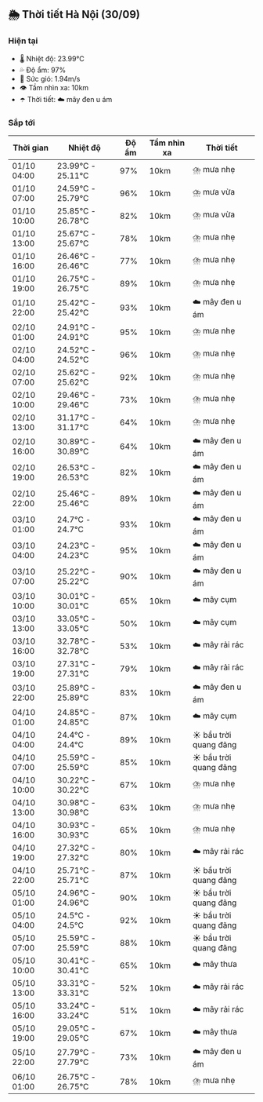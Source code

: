 ## 🌦️ Thời tiết Hà Nội (30/09)

### Hiện tại

- 🌡️ Nhiệt độ: 23.99℃
- 💦 Độ ẩm: 97%
- 💨 Sức gió: 1.94m/s
- 👁️ Tầm nhìn xa: 10km
- ☂️ Thời tiết: ☁️ mây đen u ám

### Sắp tới

| Thời gian | Nhiệt độ | Độ ẩm | Tầm nhìn xa | Thời tiết |
| --- | --- | --- | --- | --- |
| 01/10 04:00 | 23.99℃ - 25.11℃ | 97% | 10km | ⛈️ mưa nhẹ |
| 01/10 07:00 | 24.59℃ - 25.79℃ | 96% | 10km | ⛈️ mưa vừa |
| 01/10 10:00 | 25.85℃ - 26.78℃ | 82% | 10km | ⛈️ mưa vừa |
| 01/10 13:00 | 25.67℃ - 25.67℃ | 78% | 10km | ⛈️ mưa nhẹ |
| 01/10 16:00 | 26.46℃ - 26.46℃ | 77% | 10km | ⛈️ mưa nhẹ |
| 01/10 19:00 | 26.75℃ - 26.75℃ | 89% | 10km | ⛈️ mưa nhẹ |
| 01/10 22:00 | 25.42℃ - 25.42℃ | 93% | 10km | ☁️ mây đen u ám |
| 02/10 01:00 | 24.91℃ - 24.91℃ | 95% | 10km | ⛈️ mưa nhẹ |
| 02/10 04:00 | 24.52℃ - 24.52℃ | 96% | 10km | ⛈️ mưa nhẹ |
| 02/10 07:00 | 25.62℃ - 25.62℃ | 92% | 10km | ⛈️ mưa nhẹ |
| 02/10 10:00 | 29.46℃ - 29.46℃ | 73% | 10km | ⛈️ mưa nhẹ |
| 02/10 13:00 | 31.17℃ - 31.17℃ | 64% | 10km | ⛈️ mưa nhẹ |
| 02/10 16:00 | 30.89℃ - 30.89℃ | 64% | 10km | ☁️ mây đen u ám |
| 02/10 19:00 | 26.53℃ - 26.53℃ | 82% | 10km | ☁️ mây đen u ám |
| 02/10 22:00 | 25.46℃ - 25.46℃ | 89% | 10km | ☁️ mây đen u ám |
| 03/10 01:00 | 24.7℃ - 24.7℃ | 93% | 10km | ☁️ mây đen u ám |
| 03/10 04:00 | 24.23℃ - 24.23℃ | 95% | 10km | ☁️ mây đen u ám |
| 03/10 07:00 | 25.22℃ - 25.22℃ | 90% | 10km | ☁️ mây đen u ám |
| 03/10 10:00 | 30.01℃ - 30.01℃ | 65% | 10km | ☁️ mây cụm |
| 03/10 13:00 | 33.05℃ - 33.05℃ | 50% | 10km | ☁️ mây cụm |
| 03/10 16:00 | 32.78℃ - 32.78℃ | 53% | 10km | ☁️ mây rải rác |
| 03/10 19:00 | 27.31℃ - 27.31℃ | 79% | 10km | ☁️ mây rải rác |
| 03/10 22:00 | 25.89℃ - 25.89℃ | 83% | 10km | ☁️ mây đen u ám |
| 04/10 01:00 | 24.85℃ - 24.85℃ | 87% | 10km | ☁️ mây cụm |
| 04/10 04:00 | 24.4℃ - 24.4℃ | 89% | 10km | ☀️ bầu trời quang đãng |
| 04/10 07:00 | 25.59℃ - 25.59℃ | 85% | 10km | ☀️ bầu trời quang đãng |
| 04/10 10:00 | 30.22℃ - 30.22℃ | 67% | 10km | ⛈️ mưa nhẹ |
| 04/10 13:00 | 30.98℃ - 30.98℃ | 63% | 10km | ⛈️ mưa nhẹ |
| 04/10 16:00 | 30.93℃ - 30.93℃ | 65% | 10km | ⛈️ mưa nhẹ |
| 04/10 19:00 | 27.32℃ - 27.32℃ | 80% | 10km | ☁️ mây rải rác |
| 04/10 22:00 | 25.71℃ - 25.71℃ | 87% | 10km | ☀️ bầu trời quang đãng |
| 05/10 01:00 | 24.96℃ - 24.96℃ | 90% | 10km | ☀️ bầu trời quang đãng |
| 05/10 04:00 | 24.5℃ - 24.5℃ | 92% | 10km | ☀️ bầu trời quang đãng |
| 05/10 07:00 | 25.59℃ - 25.59℃ | 88% | 10km | ☀️ bầu trời quang đãng |
| 05/10 10:00 | 30.41℃ - 30.41℃ | 65% | 10km | ☁️ mây thưa |
| 05/10 13:00 | 33.31℃ - 33.31℃ | 52% | 10km | ☁️ mây rải rác |
| 05/10 16:00 | 33.24℃ - 33.24℃ | 51% | 10km | ☁️ mây rải rác |
| 05/10 19:00 | 29.05℃ - 29.05℃ | 67% | 10km | ☁️ mây thưa |
| 05/10 22:00 | 27.79℃ - 27.79℃ | 73% | 10km | ☁️ mây đen u ám |
| 06/10 01:00 | 26.75℃ - 26.75℃ | 78% | 10km | ⛈️ mưa nhẹ |
